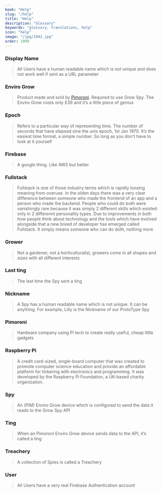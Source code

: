 ```yaml
---
book: "Help"
slug: "/help"
title: "Help"
description: "Glossary"
keywords: "glossary, translations, help"
icon: "help"
image: "/jpg/1942.jpg"
order: 1999
---
```

### Display Name

> All Users have a human readable name which is not unique and does not work well if sent as a URL parameter

### Enviro Grow

> Product made and sold by [Pimoroni](https://shop.pimoroni.com/packages/enviro-grow?variant=40055904305235). Required to use Grow Spy. The Enviro Grow costs only £39 and it’s a little piece of genius

### Epoch

> Refers to a particular way of representing time. The number of seconds that have elapsed sine the unix epoch, 1st Jan 1970. It’s the easiest time format, a simple number. So long as you don’t have to look at it yourself

### Firebase

> A google thing. Like AWS but better

### Fullstack
> Fullstack is one of those industry terms which is rapidly loosing meaning from overuse. In the olden days there was a very clear difference between someone who made the frontend of an app and a person who made the backend. People who could do both were vanishingly rare because it was simply 2 different skills which existed only in 2 differennt personality types. Due to improvements in both how people think about technology and the tools which have evolved alongside that a new breed of developer has emerged called Fullstack. It simply means someone who can do doth, nothing more

### Grower

> Not a gardener, not a horticulturalist, growers come in all shapes and sizes with all different interests

### Last ting

> The last time the Spy sent a ting

### Nickname

> A Spy has a human readable name which is not unique. It can be anything. For example, Lilly is the Nickname of our ProtoType Spy

### Pimoroni

> Hardware company using Pi tech to create really useful, cheap little gadgets

### Raspberry Pi

> A credit card-sized, single-board computer that was created to promote computer science education and provide an affordable platform for tinkering with electronics and programming. It was developed by the Raspberry Pi Foundation, a UK-based charity organization.

### Spy 

> An (PiM) Enviro Grow device which is configured to send the data it reads to the Grow Spy API

### Ting

> When an Pimoroni Enviro Grow device sends data to the API, it’s called a ting

### Treachery
> A collection of Spies is called a Treachery

### User

> All Users have a very real Firebase Authentication account
